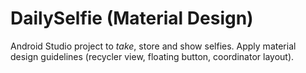 # DailySelfie (Material Design)
Android Studio project to *take*, store and show selfies. Apply material design guidelines (recycler view, floating button, coordinator layout).